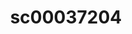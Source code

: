 ---
ee_id_thing: '226'
site: '1'
type: '2'
inv_num: 2010-016
url: 2010-016-sc00037204
title: sc00037204
year: '2010'
display_year: '2010'
medium: 'Pen on All Purpose Security Paper (Grey) #24 bond'
dims: 11 x 8.5 inches
pitch: ''
ps: ''
live_url: ''
related: ''
youtube: ''
related_code: ''
imgs: cadliner-drawing-2010-016-digital-database-ih_1.jpg
subheading: ''
download: ''
add_credit: ''
commission: ''
layout: things-i-made
---